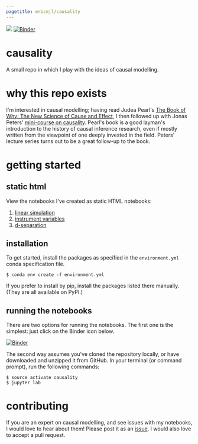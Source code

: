 ```yaml
---
pagetitle: ericmjl/causality
---
```


![](https://travis-ci.org/ericmjl/causality.svg?branch=master)
[![Binder](https://mybinder.org/badge.svg)](https://mybinder.org/v2/gh/ericmjl/causality/master)

# causality

A small repo in which I play with the ideas of causal modelling.

# why this repo exists

I'm interested in causal modelling; having read Judea Pearl's [The Book of Why: The New Science of Cause and Effect](https://www.amazon.com/Book-Why-Science-Cause-Effect-ebook/dp/B075CR9QBJ/ref=cm_cr_arp_d_product_top?ie=UTF8), I then followed up with Jonas Peters' [mini-course on causality](https://www.youtube.com/playlist?list=PLW01hpWnEtbTcuY0a0jhZyanHX3GPImAy). Pearl's book is a good layman's introduction to the history of causal inference research, even if mostly written from the viewpoint of one deeply invested in the field. Peters' lecture series turns out to be a great follow-up to the book.

# getting started

## static html

View the notebooks I've created as static HTML notebooks:

1. [linear simulation](notebooks/01-causality-linear-simulation.html)
1. [instrument variables](notebooks/02-instrument-variables.html)
1. [d-separation](notebooks/03-d-separation.html)

## installation

To get started, install the packages as specified in the `environment.yml` conda specification file.

```
$ conda env create -f environment.yml
```

If you prefer to install by pip, install the packages listed there manually. (They are all available on PyPI.)


## running the notebooks

There are two options for running the notebooks. The first one is the simplest: just click on the Binder icon below.

[![Binder](https://mybinder.org/badge.svg)](https://mybinder.org/v2/gh/ericmjl/causality/master)

The second way assumes you've cloned the repository locally, or have downloaded and unzipped it from GitHub. In your terminal (or command prompt), run the following commands:

```
$ source activate causality
$ jupyter lab
```

# contributing

If you are an expert on causal modelling, and see issues with my notebooks, I would love to hear about them! Please post it as an [issue](https://github.com/ericmjl/causality/issues). I would also love to accept a pull request.
